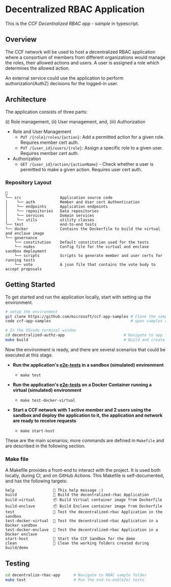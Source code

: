 # Decentralized RBAC Application

This is the _CCF Decentralized RBAC app - sample_ in typescript.

## Overview

The CCF network will be used to host a decentralized RBAC application where a consortium of members from different organizations would manage the roles, their allowed actions and users. A user is assigned a role which determines the allowed action.

An external service could use the application to perform authorization(AuthZ) decisions for the logged-in user.

## Architecture

The application consists of three parts:

(i) Role management,
(ii) User management, and,
(iii) Authorization

- Role and User Management
  - `PUT /{role}/roles/{action}`: Add a permitted action for a given role. Requires member cert auth.
  - `PUT /{user_id}/users/{role}`: Assign a specific role to a given user. Requires member cert auth.
- Authorization
  - `GET /{user_id}/action/{actionName}` - Check whether a user is permitted to make a given action. Requires user cert auth.

### Repository Layout

```text
📂
└── src                 Application source code
|    └── auth           Member and User cert Authentication
│    └── endpoints      Application endpoints
│    └── repositories   Data repositories
│    └── services       Domain services
│    └── utils          utility classes
└── test                end-to-end tests
└── docker              Contains the Dockerfile to build the virtual and enclave image
└── governance
    └── constitution    Default constitution used for the tests
    └── nodes           Config file for the virtual and enclave sandbox deployment
    └── scripts         Scripts to generate member and user certs for running tests
    └── vote            A json file that contains the vote body to accept proposals

```

## Getting Started

To get started and run the application locally, start with setting up the environment.

```bash
# setup the environment
git clone https://github.com/microsoft/ccf-app-samples # Clone the samples repository
code ccf-app-samples                                   # open samples repository in Visual studio code

# In the VScode terminal window
cd decentralized-authz-app                          # Navigate to app folder
make build                                          # Build and create the application deployment bundle
```

Now the environment is ready, and there are several scenarios that could be executed at this stage.

- **Run the application's [e2e-tests](./test/test.sh) in a sandbox (simulated) environment**

  - `make test`

- **Run the application's [e2e-tests](./test/test.sh) on a Docker Container running a virtual (simulated) environment**

  - `make test-docker-virtual`

- **Start a CCF network with 1 active member and 2 users using the sandbox and deploy the application to it, the application and network are ready to receive requests**

  - `make start-host`

These are the main scenarios; more commands are defined in `Makefile` and are described in the following section.

### Make file

A Makefile provides a front-end to interact with the project. It is used both locally, during CI, and on GitHub Actions. This Makefile is self-documented, and has the following targets:

```text
help                 💬 This help message :)
build                🔨 Build the decentralized-rbac Application
build-virtual        📦 Build Virtual container image from Dockerfile
build-enclave        📦 Build Enclave container image from Dockerfile
test                 🧪 Test the decentralized-rbac Application in the sandbox
test-docker-virtual  🧪 Test the decentralized-rbac Application in a Docker sandbox
test-docker-enclave  🧪 Test the decentralized-rbac Application in a Docker enclave
start-host           🏁 Start the CCF Sandbox for the demo
clean                🧹 Clean the working folders created during build/demo
```

## Testing

```bash
cd decentralize-rbac-app      # Navigate to RBAC sample folder
make test                     # Run the end-to-end(e2e) tests
```
